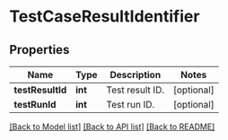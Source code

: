 # TestCaseResultIdentifier

## Properties
Name | Type | Description | Notes
------------ | ------------- | ------------- | -------------
**testResultId** | **int** | Test result ID. | [optional] 
**testRunId** | **int** | Test run ID. | [optional] 

[[Back to Model list]](../README.md#documentation-for-models) [[Back to API list]](../README.md#documentation-for-api-endpoints) [[Back to README]](../README.md)


